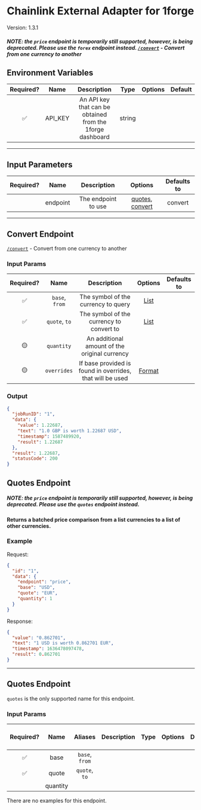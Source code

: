 # Chainlink External Adapter for 1forge

Version: 1.3.1

##### NOTE: the `price` endpoint is temporarily still supported, however, is being deprecated. Please use the `forex` endpoint instead. [`/convert`](https://1forge.com/api#convert) - Convert from one currency to another

## Environment Variables

| Required? |  Name   |                        Description                        |  Type  | Options | Default |
| :-------: | :-----: | :-------------------------------------------------------: | :----: | :-----: | :-----: |
|    ✅     | API_KEY | An API key that can be obtained from the 1forge dashboard | string |         |         |

---

## Input Parameters

| Required? |   Name   |     Description     |                         Options                          | Defaults to |
| :-------: | :------: | :-----------------: | :------------------------------------------------------: | :---------: |
|           | endpoint | The endpoint to use | [quotes](#Quotes-Endpoint), [convert](#Convert-Endpoint) |   convert   |

---

## Convert Endpoint

[`/convert`](https://1forge.com/api#convert) - Convert from one currency to another

### Input Params

| Required? |      Name      |                        Description                        |                                       Options                                        | Defaults to |
| :-------: | :------------: | :-------------------------------------------------------: | :----------------------------------------------------------------------------------: | :---------: |
|    ✅     | `base`, `from` |            The symbol of the currency to query            |                       [List](https://1forge.com/currency-list)                       |             |
|    ✅     | `quote`, `to`  |         The symbol of the currency to convert to          |                       [List](https://1forge.com/currency-list)                       |             |
|    🟡     |   `quantity`   |       An additional amount of the original currency       |                                                                                      |             |
|    🟡     |  `overrides`   | If base provided is found in overrides, that will be used | [Format](../../core/bootstrap/src/lib/external-adapter/overrides/presetSymbols.json) |             |

### Output

```json
{
  "jobRunID": "1",
  "data": {
    "value": 1.22687,
    "text": "1.0 GBP is worth 1.22687 USD",
    "timestamp": 1587489920,
    "result": 1.22687
  },
  "result": 1.22687,
  "statusCode": 200
}
```

## Quotes Endpoint

##### NOTE: the `price` endpoint is temporarily still supported, however, is being deprecated. Please use the `quotes` endpoint instead.

#### Returns a batched price comparison from a list currencies to a list of other currencies.

### Example

Request:

```json
{
  "id": "1",
  "data": {
    "endpoint": "price",
    "base": "USD",
    "quote": "EUR",
    "quantity": 1
  }
}
```

Response:

```json
{
  "value": "0.862701",
  "text": "1 USD is worth 0.862701 EUR",
  "timestamp": 1636478097478,
  "result": 0.862701
}
```

---

## Quotes Endpoint

`quotes` is the only supported name for this endpoint.

### Input Params

| Required? |   Name   |    Aliases     | Description | Type | Options | Default | Depends On | Not Valid With |
| :-------: | :------: | :------------: | :---------: | :--: | :-----: | :-----: | :--------: | :------------: |
|    ✅     |   base   | `base`, `from` |             |      |         |         |            |                |
|    ✅     |  quote   | `quote`, `to`  |             |      |         |         |            |                |
|           | quantity |                |             |      |         |         |            |                |

There are no examples for this endpoint.
